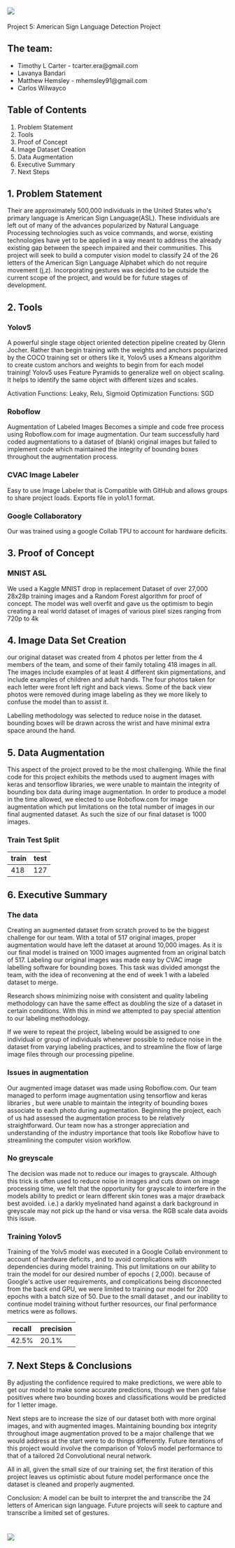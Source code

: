 # ![](/Assets/banner.png)
Project 5: American Sign Language Detection Project

## The team:
<ul>
 <li>Timothy L Carter - tcarter.era@gmail.com</li>
 <li>Lavanya Bandari </li>
 <li>Matthew Hemsley - mhemsley91@gmail.com </li>
 <li>Carlos Wilwayco </li></ul>

## Table of Contents

1. Problem Statement
2. Tools
3. Proof of Concept
4. Image Dataset Creation 
5. Data Augmentation
6. Executive Summary 
7. Next Steps


## 1. Problem Statement

Their are approximately 500,000 individuals in the United States who's primary language is American Sign Language(ASL). These individuals are left out of many of the advances popularized by Natural Language Processing technologies such as voice commands, and worse, existing technologies have yet to be applied in a way meant to address the already existing gap between the speech impaired and their communities. This project will seek to build a computer vision model to classify 24 of the 26 letters of the American Sign Language Alphabet which do not require movement (j,z). Incorporating gestures was decided to be outside the current scope of the project, and would be for future stages of development. 

## 2. Tools

### Yolov5
A powerful single stage object oriented detection pipeline created by Glenn Jocher. Rather than begin training with the weights and anchors popularized by the COCO training set or others like it, Yolov5 uses a Kmeans algorithm to create custom anchors and weights to begin from for each model training! Yolov5 uses Feature Pyramids to generalize well on object scaling. It helps to identify the same object with different sizes and scales.

Activation Functions: Leaky, Relu, Sigmoid
Optimization Functions: SGD

### Roboflow
Augmentation of Labeled Images Becomes a simple and code free process using Roboflow.com for image augmentation. Our team successfully hard coded augmentations to a dataset of (blank) original images but failed to implement code which maintained the integrity of bounding boxes throughout the augmentation process.

### CVAC Image Labeler 
Easy to use Image Labeler that is Compatible with GitHub and allows groups to share project loads. Exports file in yolo1.1 format.

### Google Collaboratory 
Our was trained using a google Collab TPU to account for hardware deficits.


## 3. Proof of Concept 

### MNIST ASL 
We used a Kaggle MNIST drop in replacement Dataset of over 27,000 28x28p training images and a Random Forest algorithm for proof of concept. The model was well overfit and gave us the optimism to begin creating a real world dataset of images of various pixel sizes ranging from 720p to 4k 

## 4. Image Data Set Creation 
our original dataset was created from 4 photos per letter from the 4 members of the team, and some of their family totaling 418 images in all. The images include examples of at least 4 different skin pigmentations, and include examples of children and adult hands. The four photos taken for each letter were front left right and back views. Some of the back view photos were removed during image labeling as they we more likely to confuse the model than to assist it. 

Labelling methodology was selected to reduce noise in the dataset. bounding boxes will be drawn across the wrist and have minimal extra space around the hand.

## 5. Data Augmentation
This aspect of the project proved to be the most challenging. While the final code for this project exhibits the methods used to augment images with keras and tensorflow libraries, we were unable to maintain the integrity of bounding box data during image augmentation. In order to produce a model in the time allowed, we elected to use Roboflow.com for image augmentation which put limitations on the total number of images in our final augmented dataset. As such the size of our final dataset is 1000 images.

### Train Test Split 
| train | test |
|---|---|
|418|127|

## 6. Executive Summary

### The data
Creating an augmented dataset from scratch proved to be the biggest challenge for our team. With a total of 517 original images, proper augmentation would have left the dataset at around 10,000 images. As it is our final model is trained on 1000 images augmented from an original batch of 517. Labeling our original images was made easy by CVAC image labelling software for bounding boxes. This task was divided amongst the team, with the idea of reconvening at the end of week 1 with a labeled dataset to merge.

Research shows minimizing noise with consistent and quality labeling methodology can have the same effect as doubling the size of a dataset in certain conditions. With this in mind we attempted to pay special attention to our labeling methodology.

If we were to repeat the project, labeling would be assigned to one individual or group of individuals whenever possible to reduce noise in the dataset from varying labeling practices, and to streamline the flow of large image files through our processing pipeline.

### Issues in augmentation
Our augmented image dataset was made using Roboflow.com. Our team managed to perform image augmentation using tensorflow and keras libraries , but were unable to maintain the integrity of bounding boxes associate to each photo during augmentation. Beginning the project, each of us had assessed the augmentation process to be relatively straightforward. Our team now has a stronger appreciation and understanding of the industry importance that tools like Roboflow have to streamlining the computer vision workflow. 

### No greyscale
The decision was made not to reduce our images to grayscale. Although this trick is often used to reduce noise in images and cuts down on image processing time, we felt that the opportunity for grayscale to interfere in the models ability to predict or learn different skin tones was a major drawback best avoided. i.e.) a darkly myelinated hand against a dark background in greyscale may not pick up the hand or visa versa. the RGB scale data avoids this issue.

### Training Yolov5

Training of the Yolv5 model was executed in a Google Collab environment to account of hardware deficits , and to avoid complications with dependencies during model training. This put limitations on our ability to train the model for our desired number of epochs ( 2,000). because of Google's active user requirements, and complications being disconnected from the back end GPU, we were limited to training our model for 200 epochs with a batch size of 50. Due to the small dataset , and our inability to continue model training without further resources, our final performance metrics were as follows.

| recall | precision |
|---|---|
|42.5% |20.1%|
 

## 7. Next Steps & Conclusions

By adjusting the confidence required to make predictions, we were able to get our model to make some accurate predictions, though we then got false positives where two bounding boxes and classifications would be predicted for 1 letter image. 

Next steps are to increase the size of our dataset both with more orginal images, and with augmented images. Maintaining bounding box integrity throughout image augmentation proved to be a major challenge that we would address at the start were to do things differently. Future iterations of this project would involve the comparison of Yolov5 model performance to that of a tailored 2d Convolutional neural network. 

All in all, given the small size of our training set, the first iteration of this project leaves us optimistic about future model performance once the dataset is cleaned and properly augmented. 

Conclusion: A model can be built to interpret the and transcribe the 24 letters of American sign language. Future projects will seek to capture and transcribe a limited set of gestures.



# ![](/Assets/results.png) 






